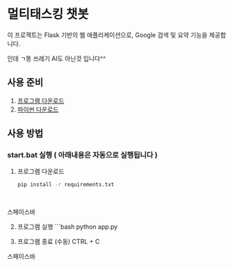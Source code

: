 # 멀티태스킹 챗봇

이 프로젝트는 Flask 기반의 웹 애플리케이션으로, Google 검색 및 요약 기능을 제공합니다. 


인데 ㄱ똥 쓰레기 AI도 아닌것 입니다^^

## 사용 준비

1. <a href="https://github.com/zzapcho/AI/archive/refs/heads/main.zip">프로그램 다운로드</a>
2. <a href="https://www.python.org/">파이썬 다운로드</a>

## 사용 방법

### start.bat 실행 ( 아래내용은 자동으로 실행됩니다 )
 1. 프로그램 다운로드
    ```bash
    pip install -r requirements.txt
  
   
   스페이스바 

   
   2. 프로그램 실행
    ```bash
    python app.py


   3. 프로그램 종료 (수동)
      CTRL + C


   스페이스바
